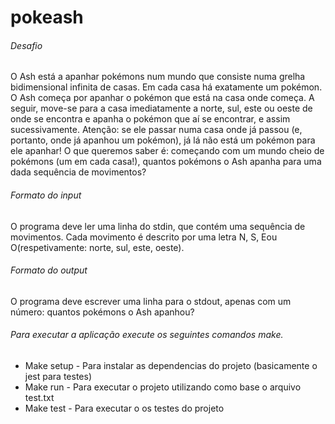 # pokeash

###### Desafio

O Ash está a apanhar pokémons num mundo que consiste numa grelha bidimensional infinita de casas.
Em cada casa há exatamente um pokémon.
O Ash começa por apanhar o pokémon que está na casa onde começa. A seguir, move-se para a casa
imediatamente a norte, sul, este ou oeste de onde se encontra e apanha o pokémon que aí se encontrar,
e assim sucessivamente. Atenção: se ele passar numa casa onde já passou (e, portanto, onde já apanhou
um pokémon), já lá não está um pokémon para ele apanhar!
O que queremos saber é: começando com um mundo cheio de pokémons (um em cada casa!), quantos
pokémons o Ash apanha para uma dada sequência de movimentos?

###### Formato do input

O programa deve ler uma linha do stdin, que contém uma sequência de movimentos. Cada movimento é
descrito por uma letra N, S, Eou O(respetivamente: norte, sul, este, oeste).

###### Formato do output

O programa deve escrever uma linha para o stdout, apenas com um número: quantos pokémons o Ash
apanhou?

###### Para executar a aplicação execute os seguintes comandos make.

* Make setup - Para instalar as dependencias do projeto (basicamente o jest para testes)
* Make run - Para executar o projeto utilizando como base o arquivo test.txt
* Make test - Para executar o os testes do projeto